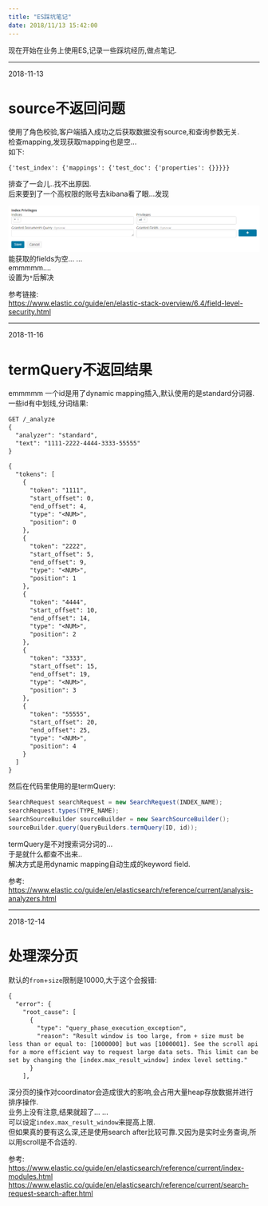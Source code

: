 ```yaml
---
title: "ES踩坑笔记"
date: 2018/11/13 15:42:00
---
```

现在开始在业务上使用ES,记录一些踩坑经历,做点笔记.  

---  

2018-11-13  
# source不返回问题  
使用了角色校验,客户端插入成功之后获取数据没有source,和查询参数无关.  
检查mapping,发现获取mapping也是空...  
如下:  
```
{'test_index': {'mappings': {'test_doc': {'properties': {}}}}}  
```  
排查了一会儿..找不出原因.  
后来要到了一个高权限的账号去kibana看了眼...发现  

![](/images/1244488-20181113154038997-784426282.png)  
能获取的fields为空... ...  
emmmmm....   
设置为`*`后解决  

参考链接:  
https://www.elastic.co/guide/en/elastic-stack-overview/6.4/field-level-security.html  

---

2018-11-16  

# termQuery不返回结果  

emmmmm 一个id是用了dynamic mapping插入,默认使用的是standard分词器.  
一些id有中划线,分词结果:
```
GET /_analyze
{
  "analyzer": "standard",
  "text": "1111-2222-4444-3333-55555"
}
```  
```
{
  "tokens": [
    {
      "token": "1111",
      "start_offset": 0,
      "end_offset": 4,
      "type": "<NUM>",
      "position": 0
    },
    {
      "token": "2222",
      "start_offset": 5,
      "end_offset": 9,
      "type": "<NUM>",
      "position": 1
    },
    {
      "token": "4444",
      "start_offset": 10,
      "end_offset": 14,
      "type": "<NUM>",
      "position": 2
    },
    {
      "token": "3333",
      "start_offset": 15,
      "end_offset": 19,
      "type": "<NUM>",
      "position": 3
    },
    {
      "token": "55555",
      "start_offset": 20,
      "end_offset": 25,
      "type": "<NUM>",
      "position": 4
    }
  ]
}
```  
然后在代码里使用的是termQuery:  
```java  
SearchRequest searchRequest = new SearchRequest(INDEX_NAME);
searchRequest.types(TYPE_NAME);
SearchSourceBuilder sourceBuilder = new SearchSourceBuilder();
sourceBuilder.query(QueryBuilders.termQuery(ID, id));
```  
termQuery是不对搜索词分词的...   
于是就什么都查不出来..  
解决方式是用dynamic mapping自动生成的keyword field.  

参考:  
https://www.elastic.co/guide/en/elasticsearch/reference/current/analysis-analyzers.html  

---  

2018-12-14

# 处理深分页  

默认的`from`+`size`限制是10000,大于这个会报错:  
```  
{
  "error": {
    "root_cause": [
      {
        "type": "query_phase_execution_exception",
        "reason": "Result window is too large, from + size must be less than or equal to: [1000000] but was [1000001]. See the scroll api for a more efficient way to request large data sets. This limit can be set by changing the [index.max_result_window] index level setting."
      }
    ],
```  
深分页的操作对coordinator会造成很大的影响,会占用大量heap存放数据并进行排序操作.  
业务上没有注意,结果就超了... ...  
可以设定`index.max_result_window`来提高上限.  
但如果真的要有这么深,还是使用search after比较可靠.又因为是实时业务查询,所以用scroll是不合适的.  

参考:  
https://www.elastic.co/guide/en/elasticsearch/reference/current/index-modules.html  
https://www.elastic.co/guide/en/elasticsearch/reference/current/search-request-search-after.html
